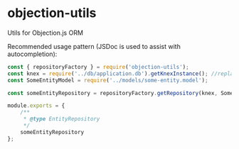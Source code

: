 # objection-utils
Utils for Objection.js ORM


Recommended usage pattern (JSDoc is used to assist with autocompletion):


```js
const { repositoryFactory } = require('objection-utils');
const knex = require('../db/application.db').getKnexInstance(); //replace with how you provide knex in your application
const SomeEntityModel = require('../models/some-entity.model');

const someEntityRepository = repositoryFactory.getRepository(knex, SomeEntityModel);

module.exports = {
	/**
	 * @type EntityRepository
	 */
	someEntityRepository
};

```